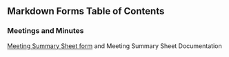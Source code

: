 ## Markdown Forms Table of Contents

### Meetings and Minutes
[Meeting Summary Sheet form](https://github.com/Kelly-Cooper/monax-templates/blob/master/meeting-summary-sheet.md) and Meeting Summary Sheet Documentation
